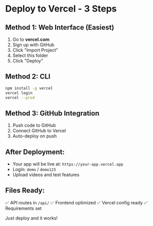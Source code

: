 # Deploy to Vercel - 3 Steps

## Method 1: Web Interface (Easiest)
1. Go to **vercel.com**
2. Sign up with GitHub
3. Click "Import Project"
4. Select this folder
5. Click "Deploy"

## Method 2: CLI
```bash
npm install -g vercel
vercel login
vercel --prod
```

## Method 3: GitHub Integration
1. Push code to GitHub
2. Connect GitHub to Vercel
3. Auto-deploy on push

## After Deployment:
- Your app will be live at: `https://your-app.vercel.app`
- Login: `demo` / `demo123`
- Upload videos and test features

## Files Ready:
✅ API routes in `/api/`
✅ Frontend optimized
✅ Vercel config ready
✅ Requirements set

Just deploy and it works!